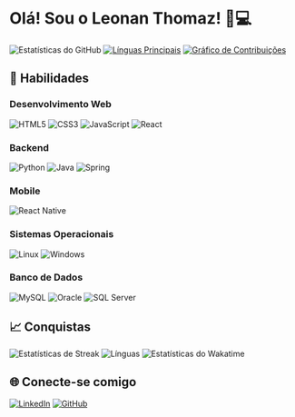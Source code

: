# Olá! Sou o Leonan Thomaz! 🚀💻

![Estatísticas do GitHub](https://github-readme-stats.vercel.app/api?username=leonanthomaz&show_icons=true&theme=radical)
[![Línguas Principais](https://github-readme-stats.vercel.app/api/top-langs/?username=leonanthomaz&layout=compact&theme=radical)](https://github.com/leonanthomaz/github-readme-stats)
[![Gráfico de Contribuições](https://activity-graph.herokuapp.com/graph?username=leonanthomaz&theme=react-dark)](https://github.com/leonanthomaz/github-readme-stats)

## 🚀 Habilidades

### Desenvolvimento Web
![HTML5](https://img.shields.io/badge/HTML5-E34F26?style=for-the-badge&logo=html5&logoColor=white)
![CSS3](https://img.shields.io/badge/CSS3-1572B6?style=for-the-badge&logo=css3&logoColor=white)
![JavaScript](https://img.shields.io/badge/JavaScript-F7DF1E?style=for-the-badge&logo=javascript&logoColor=black)
![React](https://img.shields.io/badge/React-20232A?style=for-the-badge&logo=react&logoColor=61DAFB)

### Backend
![Python](https://img.shields.io/badge/Python-3776AB?style=for-the-badge&logo=python&logoColor=white)
![Java](https://img.shields.io/badge/Java-ED8B00?style=for-the-badge&logo=openjdk&logoColor=white)
![Spring](https://img.shields.io/badge/Spring-6DB33F?style=for-the-badge&logo=spring&logoColor=white)

### Mobile
![React Native](https://img.shields.io/badge/React_Native-20232A?style=for-the-badge&logo=react&logoColor=61DAFB)

### Sistemas Operacionais
![Linux](https://img.shields.io/badge/Linux-FCC624?style=for-the-badge&logo=linux&logoColor=black)
![Windows](https://img.shields.io/badge/Windows-0078D6?style=for-the-badge&logo=windows&logoColor=white)

### Banco de Dados
![MySQL](https://img.shields.io/badge/MySQL-00000F?style=for-the-badge&logo=mysql&logoColor=white)
![Oracle](https://img.shields.io/badge/Oracle-F80000?style=for-the-badge&logo=oracle&logoColor=black)
![SQL Server](https://img.shields.io/badge/Microsoft_SQL_Server-CC2927?style=for-the-badge&logo=microsoft%20sql%20server&logoColor=white)

## 📈 Conquistas
![Estatísticas de Streak](https://streak-stats.demolab.com?user=leonanthomaz&theme=dark&hide_border=true)
![Línguas](https://github-readme-stats.vercel.app/api/top-langs/?username=leonanthomaz&theme=dark&hide_border=true&langs_count=6)
![Estatísticas do Wakatime](https://wakatime.com/badge/user/4b80ef43-6d56-49b1-a0b6-700764c50b77.svg)

## 🌐 Conecte-se comigo
[![LinkedIn](https://img.shields.io/badge/LinkedIn-0A66C2?style=for-the-badge&logo=linkedin&logoColor=white)](https://www.linkedin.com/in/leonanthomaz/)
[![GitHub](https://img.shields.io/badge/GitHub-181717?style=for-the-badge&logo=github&logoColor=white)](https://github.com/leonanthomaz)
